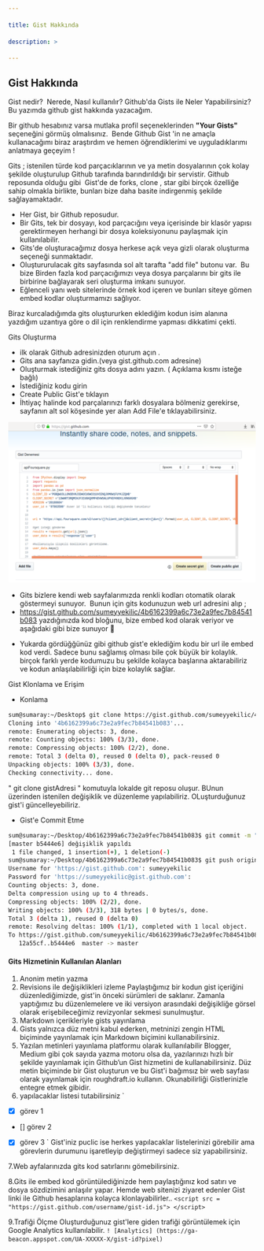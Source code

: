 ```yaml
---

title: Gist Hakkında 

description: >

---
```

## Gist Hakkında

Gist nedir?  Nerede, Nasıl kullanılır? Github'da Gists ile Neler Yapabilirsiniz?
Bu yazımda github gist hakkında yazacağım. 

Bir github hesabınız varsa mutlaka profil seçeneklerinden **"Your Gists"** seçeneğini görmüş olmalısınız.  Bende Github Gist 'in ne amaçla kullanacağımı biraz araştırdım ve hemen öğrendiklerimi ve uyguladıklarımı anlatmaya geçeyim !

Gits ; istenilen türde kod parçacıklarının ve ya metin dosyalarının çok kolay şekilde oluşturulup Github tarafında barındırıldığı bir servistir. Github reposunda olduğu gibi  Gist'de de forks, clone , star gibi birçok özelliğe sahip olmakla birlikte, bunları bize daha basite indirgenmiş şekilde sağlayamaktadır.

- Her Gist, bir Github reposudur. 
- Bir Gits, tek bir dosyayı, kod parçacığını veya içerisinde bir klasör yapısı gerektirmeyen herhangi bir dosya koleksiyonunu paylaşmak için kullanılabilir.
- Gits'de oluşturacağımız dosya herkese açık veya gizli olarak oluşturma seçeneği sunmaktadır.
- Oluştururulacak gits sayfasında sol alt tarafta "add file" butonu var.  Bu bize Birden fazla kod parçacığımızı veya dosya parçalarını bir gits ile birbirine bağlayarak seri oluşturma imkanı sunuyor.
- Eğlenceli yanı web sitelerinde örnek kod içeren ve bunları siteye gömen embed kodlar oluşturmamızı sağlıyor.

Biraz kurcaladığımda gits oluştururken eklediğim kodun isim alanına yazdığım uzantıya göre o dil için renklendirme yapması dikkatimi çekti.  

Gits Oluşturma


- ilk olarak Github adresinizden oturum açın .
- Gits ana sayfanıza gidin.(veya gist.github.com adresine)
- Oluşturmak istediğiniz gits dosya adını yazın. ( Açıklama kısmı isteğe bağlı) 
- İstediğiniz kodu girin
- Create Public Gist'e tıklayın
- İhtiyaç halinde kod parçalarınızı farklı dosyalara bölmeniz gerekirse, sayfanın alt sol köşesinde yer alan Add File'e tıklayabilirsiniz.

![gistdeneme](/assets/img/gistdeneme.png)

- Gits bizlere kendi web sayfalarımızda renkli kodları otomatik olarak göstermeyi sunuyor.  Bunun için gits kodunuzun web url adresini alıp ;
- https://gist.github.com/sumeyyekilic/4b6162399a6c73e2a9fec7b84541b083 yazdığınızda kod bloğunu, bize embed kod olarak veriyor ve aşağıdaki gibi bize sunuyor 🙂 
<script src="https://gist.github.com/sumeyyekilic/4b6162399a6c73e2a9fec7b84541b083"></script>

- Yukarda gördüğğünüz gibi github gist'e eklediğim kodu bir url ile embed kod verdi. Sadece bunu sağlamış olması bile çok büyük bir kolaylık. birçok farklı yerde kodumuzu bu şekilde kolayca başlarına aktarabiliriz ve kodun anlaşılabilirliği için bize kolaylık sağlar.

Gist Klonlama ve Erişim


- Konlama
~~~bash
sum@sumaray:~/Desktop$ git clone https://gist.github.com/sumeyyekilic/4b6162399a6c73e2a9fec7b84541b083
Cloning into '4b6162399a6c73e2a9fec7b84541b083'...
remote: Enumerating objects: 3, done.
remote: Counting objects: 100% (3/3), done.
remote: Compressing objects: 100% (2/2), done.
remote: Total 3 (delta 0), reused 0 (delta 0), pack-reused 0
Unpacking objects: 100% (3/3), done.
Checking connectivity... done.
~~~

" git clone gistAdresi " komutuyla lokalde git reposu oluşur. BUnun üzerinden istenilen değişiklik ve düzenleme yapılabiliriz. OLuşturduğunuz gist'i güncelleyebiliriz.


- Gist'e Commit Etme
~~~bash
sum@sumaray:~/Desktop/4b6162399a6c73e2a9fec7b84541b083$ git commit -m "değişiklik yapıldı"
[master b5444e6] değişiklik yapıldı
 1 file changed, 1 insertion(+), 1 deletion(-)
sum@sumaray:~/Desktop/4b6162399a6c73e2a9fec7b84541b083$ git push origin master -f
Username for 'https://gist.github.com': sumeyyekilic
Password for 'https://sumeyyekilic@gist.github.com': 
Counting objects: 3, done.
Delta compression using up to 4 threads.
Compressing objects: 100% (2/2), done.
Writing objects: 100% (3/3), 318 bytes | 0 bytes/s, done.
Total 3 (delta 1), reused 0 (delta 0)
remote: Resolving deltas: 100% (1/1), completed with 1 local object.
To https://gist.github.com/sumeyyekilic/4b6162399a6c73e2a9fec7b84541b083
   12a55cf..b5444e6  master -> master
~~~

#### Gits Hizmetinin Kullanılan Alanları
1. Anonim metin yazma
2. Revisions ile değişiklikleri izleme
Paylaştığımız bir kodun gist içeriğini düzenlediğimizde, gist'in önceki sürümleri de saklanır. Zamanla yaptığımız bu düzenlemelere ve iki versiyon arasındaki değişikliğe görsel olarak erişebileceğimiz revizyonlar sekmesi sunulmuştur.
3. Markdown içerikleriyle gists yayınlama
4. Gists yalnızca düz metni kabul ederken, metninizi zengin HTML biçiminde yayınlamak için Markdown biçimini kullanabilirsiniz.
5. Yazılan metinleri yayınlama platformu olarak kullanılabilir
Blogger, Medium gibi çok sayıda yazma motoru olsa da, yazılarınızı hızlı bir şekilde yayınlamak için Github’un Gist hizmetini de kullanabilirsiniz. Düz metin biçiminde bir Gist oluşturun ve bu Gist'i bağımsız bir web sayfası olarak yayınlamak için roughdraft.io kullanın. Okunabilirliği Gistlerinizle entegre etmek gibidir.
6. yapılacaklar listesi tutabilirsiniz 
`
- [x] görev 1
- [] görev 2
- [x] görev 3 `
Gist'iniz puclic ise herkes yapılacaklar listelerinizi görebilir ama görevlerin durumunu işaretleyip değiştirmeyi sadece siz yapabilirsiniz.

7.Web ayfalarınızda gits kod satırlarını gömebilirsiniz.

8.Gits ile embed kod görüntülediğinizde hem paylaştığınız kod satırı ve dosya sözdizimini anlaşılır yapar. Hemde web sitenizi ziyaret edenler Gist linki ile Github hesaplarına kolayca klonlayabilirler..
`<script src = "https://gist.github.com/username/gist-id.js"> </script>
`

9.Trafiği Ölçme
Oluşturduğunuz gist'lere giden trafiği görüntülemek için Google Analytics kullanılabilir.
`! [Analytics] (https://ga-beacon.appspot.com/UA-XXXXX-X/gist-id?pixel)`